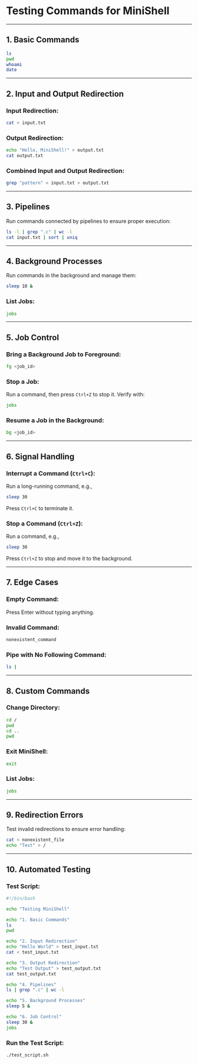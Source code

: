 # Testing Commands for MiniShell
---

## 1. Basic Commands
```bash
ls
pwd
whoami
date
```

---

## 2. Input and Output Redirection
### Input Redirection:
```bash
cat < input.txt
```

### Output Redirection:
```bash
echo "Hello, MiniShell!" > output.txt
cat output.txt
```

### Combined Input and Output Redirection:
```bash
grep "pattern" < input.txt > output.txt
```

---

## 3. Pipelines
Run commands connected by pipelines to ensure proper execution:
```bash
ls -l | grep ".c" | wc -l
cat input.txt | sort | uniq
```

---

## 4. Background Processes
Run commands in the background and manage them:
```bash
sleep 10 &
```

### List Jobs:
```bash
jobs
```

---

## 5. Job Control
### Bring a Background Job to Foreground:
```bash
fg <job_id>
```

### Stop a Job:
Run a command, then press `Ctrl+Z` to stop it. Verify with:
```bash
jobs
```

### Resume a Job in the Background:
```bash
bg <job_id>
```

---

## 6. Signal Handling
### Interrupt a Command (`Ctrl+C`):
Run a long-running command, e.g.,
```bash
sleep 30
```
Press `Ctrl+C` to terminate it.

### Stop a Command (`Ctrl+Z`):
Run a command, e.g.,
```bash
sleep 30
```
Press `Ctrl+Z` to stop and move it to the background.

---

## 7. Edge Cases
### Empty Command:
Press Enter without typing anything.

### Invalid Command:
```bash
nonexistent_command
```

### Pipe with No Following Command:
```bash
ls |
```

---

## 8. Custom Commands
### Change Directory:
```bash
cd /
pwd
cd ..
pwd
```

### Exit MiniShell:
```bash
exit
```

### List Jobs:
```bash
jobs
```

---

## 9. Redirection Errors
Test invalid redirections to ensure error handling:
```bash
cat < nonexistent_file
echo "Test" > /
```

---

## 10. Automated Testing

### Test Script:
```bash
#!/bin/bash

echo "Testing MiniShell"

echo "1. Basic Commands"
ls
pwd

echo "2. Input Redirection"
echo "Hello World" > test_input.txt
cat < test_input.txt

echo "3. Output Redirection"
echo "Test Output" > test_output.txt
cat test_output.txt

echo "4. Pipelines"
ls | grep ".c" | wc -l

echo "5. Background Processes"
sleep 5 &

echo "6. Job Control"
sleep 30 &
jobs
```

### Run the Test Script:
```bash
./test_script.sh
